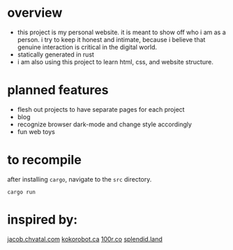 # overview
- this project is my personal website. it is meant to show off who i am as a
  person. i try to keep it honest and intimate, because i believe that genuine
  interaction is critical in the digital world.
- statically generated in rust
- i am also using this project to learn html, css, and website structure.

# planned features
- flesh out projects to have separate pages for each project
- blog
- recognize browser dark-mode and change style accordingly
- fun web toys

# to recompile
after installing `cargo`, navigate to the `src` directory.
```
cargo run
```

# inspired by:
[jacob.chvatal.com](https://www.jacob.chvatal.com)
[kokorobot.ca](https://kokorobot.ca)
[100r.co](https://100r.co)
[splendid.land](https://www.splendid.land/)
